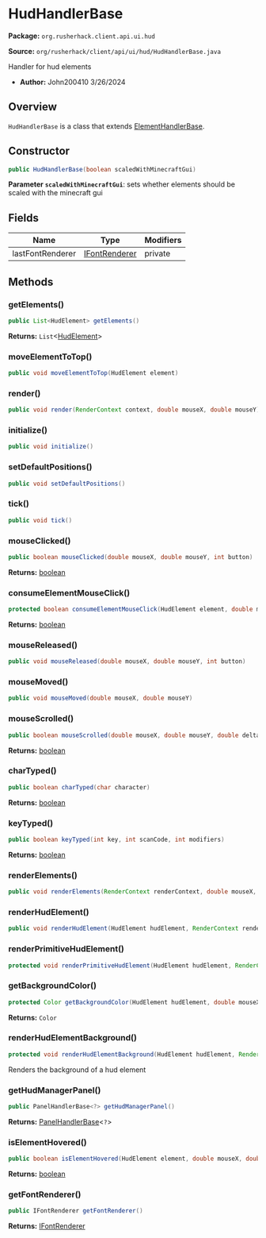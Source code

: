 # HudHandlerBase

**Package:** `org.rusherhack.client.api.ui.hud`

**Source:** `org/rusherhack/client/api/ui/hud/HudHandlerBase.java`

Handler for hud elements
* **Author:** John200410 3/26/2024



## Overview

`HudHandlerBase` is a class that extends [ElementHandlerBase](/client/api/ui/ElementHandlerBase.md).

## Constructor

```java
public HudHandlerBase(boolean scaledWithMinecraftGui)
```

**Parameter `scaledWithMinecraftGui`**: sets whether elements should be scaled with the minecraft gui



## Fields

| Name | Type | Modifiers |
|------|------|----------|
| lastFontRenderer | [IFontRenderer](/client/api/render/font/IFontRenderer.md) | private |


## Methods

### getElements()

```java
public List<HudElement> getElements()
```

**Returns:** `List`<[HudElement](/client/api/feature/hud/HudElement.md)>

### moveElementToTop()

```java
public void moveElementToTop(HudElement element)
```

### render()

```java
public void render(RenderContext context, double mouseX, double mouseY)
```

### initialize()

```java
public void initialize()
```

### setDefaultPositions()

```java
public void setDefaultPositions()
```

### tick()

```java
public void tick()
```

### mouseClicked()

```java
public boolean mouseClicked(double mouseX, double mouseY, int button)
```

**Returns:** [boolean](https://docs.oracle.com/en/java/javase/21/docs/api/java.base/java/lang/Boolean.html)

### consumeElementMouseClick()

```java
protected boolean consumeElementMouseClick(HudElement element, double mouseX, double mouseY, int button)
```

**Returns:** [boolean](https://docs.oracle.com/en/java/javase/21/docs/api/java.base/java/lang/Boolean.html)

### mouseReleased()

```java
public void mouseReleased(double mouseX, double mouseY, int button)
```

### mouseMoved()

```java
public void mouseMoved(double mouseX, double mouseY)
```

### mouseScrolled()

```java
public boolean mouseScrolled(double mouseX, double mouseY, double delta)
```

**Returns:** [boolean](https://docs.oracle.com/en/java/javase/21/docs/api/java.base/java/lang/Boolean.html)

### charTyped()

```java
public boolean charTyped(char character)
```

**Returns:** [boolean](https://docs.oracle.com/en/java/javase/21/docs/api/java.base/java/lang/Boolean.html)

### keyTyped()

```java
public boolean keyTyped(int key, int scanCode, int modifiers)
```

**Returns:** [boolean](https://docs.oracle.com/en/java/javase/21/docs/api/java.base/java/lang/Boolean.html)

### renderElements()

```java
public void renderElements(RenderContext renderContext, double mouseX, double mouseY)
```

### renderHudElement()

```java
public void renderHudElement(HudElement hudElement, RenderContext renderContext, double mouseX, double mouseY)
```

### renderPrimitiveHudElement()

```java
protected void renderPrimitiveHudElement(HudElement hudElement, RenderContext renderContext, double mouseX, double mouseY)
```

### getBackgroundColor()

```java
protected Color getBackgroundColor(HudElement hudElement, double mouseX, double mouseY)
```

**Returns:** `Color`

### renderHudElementBackground()

```java
protected void renderHudElementBackground(HudElement hudElement, RenderContext renderContext, IRenderer2D renderer, double width, double height, int color)
```

Renders the background of a hud element

### getHudManagerPanel()

```java
public PanelHandlerBase<?> getHudManagerPanel()
```

**Returns:** [PanelHandlerBase](/client/api/ui/panel/PanelHandlerBase.md)<`?`>

### isElementHovered()

```java
public boolean isElementHovered(HudElement element, double mouseX, double mouseY)
```

**Returns:** [boolean](https://docs.oracle.com/en/java/javase/21/docs/api/java.base/java/lang/Boolean.html)

### getFontRenderer()

```java
public IFontRenderer getFontRenderer()
```

**Returns:** [IFontRenderer](/client/api/render/font/IFontRenderer.md)


